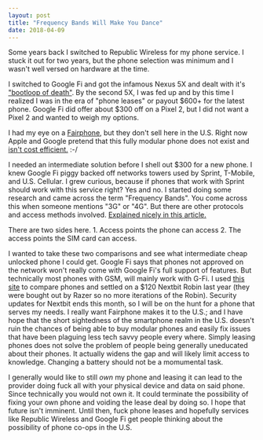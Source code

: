 ```yaml
---
layout: post
title: "Frequency Bands Will Make You Dance"
date: 2018-04-09
---
```


<p>
Some years back I switched to Republic Wireless for my phone service. I stuck it out for two years, but the phone selection was minimum and I wasn't well versed on hardware at the time.
</p>

<p>
I switched to Google Fi and got the infamous Nexus 5X and dealt with it's <a target="_blank" href="https://www.androidpolice.com/2018/01/31/lg-settles-bootloop-lawsuit-members-get-425-cash-700-lg-phone-rebate/">"bootloop of death"</a>. By the second 5X, I was fed up and by this time I realized I was in the era of "phone leases" or payout $600+ for the latest phone. Google Fi did offer about $300 off on a Pixel 2, but I did not want a Pixel 2 and wanted to weigh my options.
</p>

<p>
I had my eye on a <a target="_blank" href="https://www.fairphone.com/en/">Fairphone</a>, but they don't sell here in the U.S. Right now Apple and Google pretend that this fully modular phone does not exist and <a target="_blank" href="https://www.theverge.com/2016/9/2/12775922/google-project-ara-modular-phone-suspended-confirm">isn't cost efficient.</a> :-/
</p>

<p>
I needed an intermediate solution before I shell out $300 for a new phone. I knew Google Fi piggy backed off networks towers used by Sprint, T-Mobile, and U.S. Cellular. I grew curious, because if phones that work with Sprint should work with this service right? Yes and no. I started doing some research and came across the term "Frequency Bands". You come across this when someone mentions "3G" or "4G". But there are other protocols and access methods involved. <a target="_blank" href="http://uk.pcmag.com/cell-phone-service-providers-products/11593/news/cdma-vs-gsm-whats-the-difference">Explained nicely in this article.</a>
</p> 

<p>
There are two sides here. 1. Access points the phone can access 2. The access points the SIM card can access.
</p>

<p>
I wanted to take these two comparisons and see what intermediate cheap unlocked phone I could get. Google Fi says that phones not approved on the network won't really come with Google Fi's full support of features. But technically most phones with GSM, will mainly work with G-Fi. I used <a target="_blank" href="https://www.frequencycheck.com">this site</a> to compare phones and settled on a $120 Nextbit Robin last year (they were bought out by Razer so no more iterations of the Robin). Security updates for Nextbit ends this month, so I will be on the hunt for a phone that serves my needs. I really want Fairphone makes it to the U.S.; and I have hope that the short sightedness of the smartphone realm in the U.S. doesn't ruin the chances of being able to buy modular phones and easily fix issues that have been plaguing less tech savvy people every where. Simply leasing phones does not solve the problem of people being generally uneducated about their phones. It actually widens the gap and will likely limit access to knowledge. Changing a battery should not be a momumental task.
</p>

<p>
I generally would like to still <em>own</em> my phone and leasing it can lead to the provider doing fuck all with your physical device and data on said phone. Since technically you would not own it. It could terminate the possibility of fixing your own phone and voiding the lease deal by doing so. I hope that future isn't imminent. Until then, fuck phone leases and hopefully services like Republic Wireless and Google Fi get people thinking about the possibility of phone co-ops in the U.S.
</p>